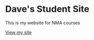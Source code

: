# Dave's Student Site

This is my website for NMA courses

[View my site](https://davemaluyo.github.io/studentsite/index.html)
